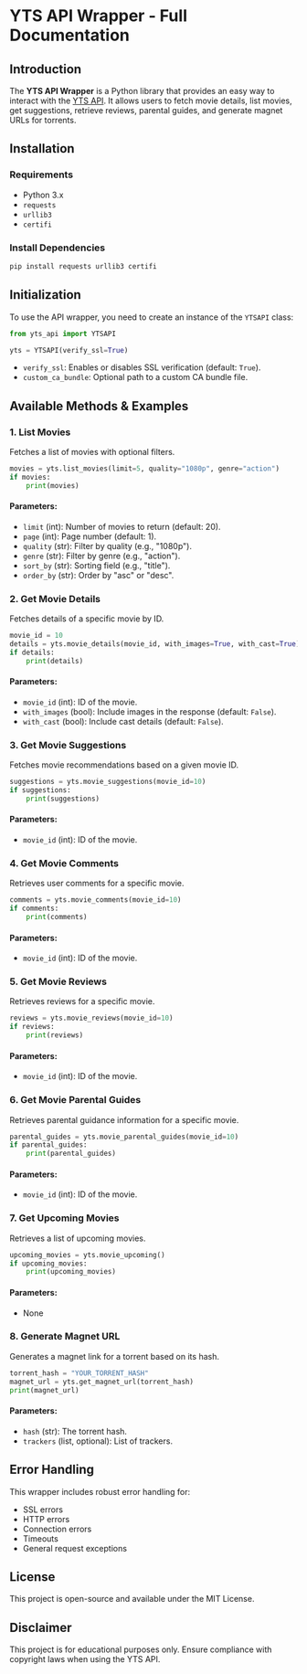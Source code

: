 # YTS API Wrapper - Full Documentation

## Introduction
The **YTS API Wrapper** is a Python library that provides an easy way to interact with the [YTS API](https://yts.mx/api). It allows users to fetch movie details, list movies, get suggestions, retrieve reviews, parental guides, and generate magnet URLs for torrents.

## Installation
### Requirements
- Python 3.x
- `requests`
- `urllib3`
- `certifi`

### Install Dependencies
```sh
pip install requests urllib3 certifi
```

## Initialization
To use the API wrapper, you need to create an instance of the `YTSAPI` class:

```python
from yts_api import YTSAPI

yts = YTSAPI(verify_ssl=True)
```
- `verify_ssl`: Enables or disables SSL verification (default: `True`).
- `custom_ca_bundle`: Optional path to a custom CA bundle file.

## Available Methods & Examples

### 1. List Movies
Fetches a list of movies with optional filters.

```python
movies = yts.list_movies(limit=5, quality="1080p", genre="action")
if movies:
    print(movies)
```
#### Parameters:
- `limit` (int): Number of movies to return (default: 20).
- `page` (int): Page number (default: 1).
- `quality` (str): Filter by quality (e.g., "1080p").
- `genre` (str): Filter by genre (e.g., "action").
- `sort_by` (str): Sorting field (e.g., "title").
- `order_by` (str): Order by "asc" or "desc".

### 2. Get Movie Details
Fetches details of a specific movie by ID.

```python
movie_id = 10
details = yts.movie_details(movie_id, with_images=True, with_cast=True)
if details:
    print(details)
```
#### Parameters:
- `movie_id` (int): ID of the movie.
- `with_images` (bool): Include images in the response (default: `False`).
- `with_cast` (bool): Include cast details (default: `False`).

### 3. Get Movie Suggestions
Fetches movie recommendations based on a given movie ID.

```python
suggestions = yts.movie_suggestions(movie_id=10)
if suggestions:
    print(suggestions)
```
#### Parameters:
- `movie_id` (int): ID of the movie.

### 4. Get Movie Comments
Retrieves user comments for a specific movie.

```python
comments = yts.movie_comments(movie_id=10)
if comments:
    print(comments)
```
#### Parameters:
- `movie_id` (int): ID of the movie.

### 5. Get Movie Reviews
Retrieves reviews for a specific movie.

```python
reviews = yts.movie_reviews(movie_id=10)
if reviews:
    print(reviews)
```
#### Parameters:
- `movie_id` (int): ID of the movie.

### 6. Get Movie Parental Guides
Retrieves parental guidance information for a specific movie.

```python
parental_guides = yts.movie_parental_guides(movie_id=10)
if parental_guides:
    print(parental_guides)
```
#### Parameters:
- `movie_id` (int): ID of the movie.

### 7. Get Upcoming Movies
Retrieves a list of upcoming movies.

```python
upcoming_movies = yts.movie_upcoming()
if upcoming_movies:
    print(upcoming_movies)
```
#### Parameters:
- None

### 8. Generate Magnet URL
Generates a magnet link for a torrent based on its hash.

```python
torrent_hash = "YOUR_TORRENT_HASH"
magnet_url = yts.get_magnet_url(torrent_hash)
print(magnet_url)
```
#### Parameters:
- `hash` (str): The torrent hash.
- `trackers` (list, optional): List of trackers.

## Error Handling
This wrapper includes robust error handling for:
- SSL errors
- HTTP errors
- Connection errors
- Timeouts
- General request exceptions

## License
This project is open-source and available under the MIT License.

## Disclaimer
This project is for educational purposes only. Ensure compliance with copyright laws when using the YTS API.

